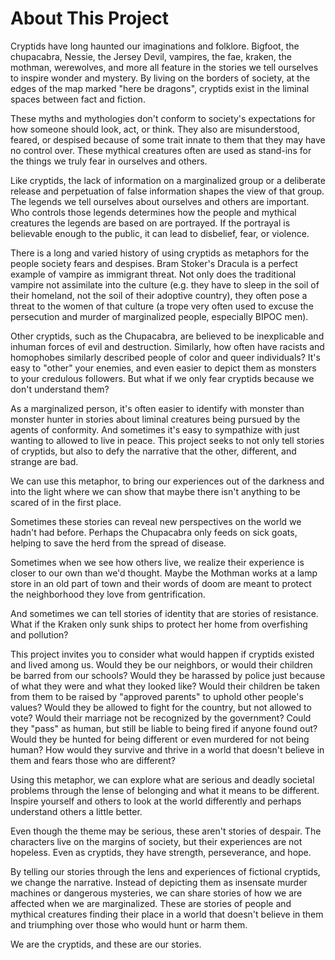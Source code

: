 # About This Project

Cryptids have long haunted our imaginations and folklore. Bigfoot, the chupacabra, Nessie, the Jersey Devil, vampires, the fae, kraken, the mothman, werewolves, and more all feature in the stories we tell ourselves to inspire wonder and mystery. By living on the borders of society, at the edges of the map marked "here be dragons", cryptids exist in the liminal spaces between fact and fiction.

These myths and mythologies don't conform to society's expectations for how someone should look, act, or think. They also are misunderstood, feared, or despised because of some trait innate to them that they may have no control over. These mythical creatures often are used as stand-ins for the things we truly fear in ourselves and others.

Like cryptids, the lack of information on a marginalized group or a deliberate release and perpetuation of false information shapes the view of that group. The legends we tell ourselves about ourselves and others are important. Who controls those legends determines how the people and mythical creatures the legends are based on are portrayed. If the portrayal is believable enough to the public, it can lead to disbelief, fear, or violence.

There is a long and varied history of using cryptids as metaphors for the people society fears and despises. Bram Stoker's Dracula is a perfect example of vampire as immigrant threat. Not only does the traditional vampire not assimilate into the culture (e.g. they have to sleep in the soil of their homeland, not the soil of their adoptive country), they often pose a threat to the women of that culture (a trope very often used to excuse the persecution and murder of marginalized people, especially BIPOC men).

Other cryptids, such as the Chupacabra, are believed to be inexplicable and inhuman forces of evil and destruction. Similarly, how often have racists and homophobes similarly described people of color and queer individuals? It's easy to "other" your enemies, and even easier to depict them as monsters to your credulous followers. But what if we only fear cryptids because we don't understand them?

As a marginalized person, it's often easier to identify with monster than monster hunter in stories about liminal creatures being pursued by the agents of conformity. And sometimes it's easy to sympathize with just wanting to allowed to live in peace. This project seeks to not only tell stories of cryptids, but also to defy the narrative that the other, different, and strange are bad.

We can use this metaphor, to bring our experiences out of the darkness and into the light where we can show that maybe there isn't anything to be scared of in the first place.

Sometimes these stories can reveal new perspectives on the world we hadn't had before. Perhaps the Chupacabra only feeds on sick goats, helping to save the herd from the spread of disease.

Sometimes when we see how others live, we realize their experience is closer to our own than we'd thought. Maybe the Mothman works at a lamp store in an old part of town and their words of doom are meant to protect the neighborhood they love from gentrification.

And sometimes we can tell stories of identity that are stories of resistance. What if the Kraken only sunk ships to protect her home from overfishing and pollution?

This project invites you to consider what would happen if cryptids existed and lived among us. Would they be our neighbors, or would their children be barred from our schools? Would they be harassed by police just because of what they were and what they looked like? Would their children be taken from them to be raised by "approved parents" to uphold other people's values? Would they be allowed to fight for the country, but not allowed to vote? Would their marriage not be recognized by the government? Could they "pass" as human, but still be liable to being fired if anyone found out? Would they be hunted for being different or even murdered for not being human? How would they survive and thrive in a world that doesn't believe in them and fears those who are different?

Using this metaphor, we can explore what are serious and deadly societal problems through the lense of belonging and what it means to be different. Inspire yourself and others to look at the world differently and perhaps understand others a little better.

Even though the theme may be serious, these aren't stories of despair. The characters live on the margins of society, but their experiences are not hopeless. Even as cryptids, they have strength, perseverance, and hope.

By telling our stories through the lens and experiences of fictional cryptids, we change the narrative. Instead of depicting them as insensate murder machines or dangerous mysteries, we can share stories of how we are affected when we are marginalized. These are stories of people and mythical creatures finding their place in a world that doesn't believe in them and triumphing over those who would hunt or harm them.

We are the cryptids, and these are our stories.
